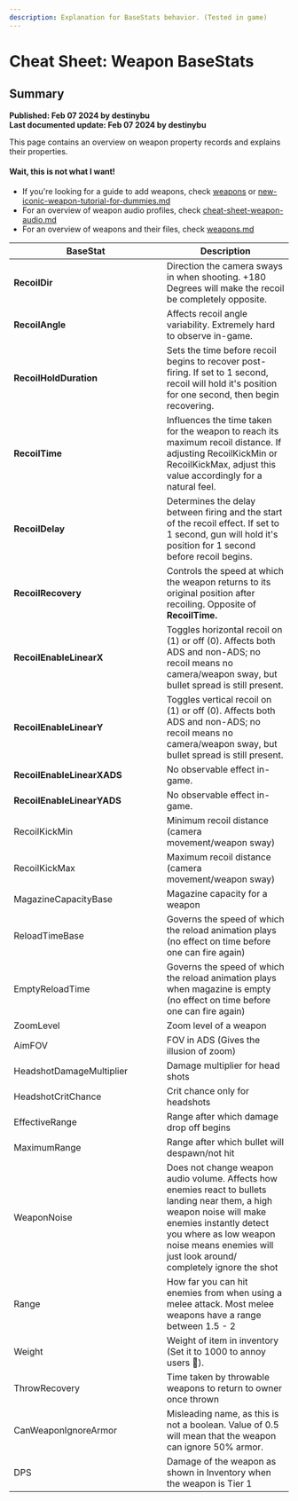 ```yaml
---
description: Explanation for BaseStats behavior. (Tested in game)
---
```


# Cheat Sheet: Weapon BaseStats

## Summary

&#x20;**Published: Feb 07 2024 by destinybu**\
**Last documented update: Feb 07 2024 by destinybu**

This page contains an overview on weapon property records and explains their properties.

#### Wait, this is not what I want!

* If you're looking for a guide to add weapons, check [weapons](../../../modding-guides/items-equipment/adding-new-items/weapons/ "mention") or  [new-iconic-weapon-tutorial-for-dummies.md](../../../modding-guides/items-equipment/adding-new-items/weapons/new-iconic-weapon-tutorial-for-dummies.md "mention")
* For an overview of weapon audio profiles, check [cheat-sheet-weapon-audio.md](../cheat-sheet-weapon-audio.md "mention")
* For an overview of weapons and their files, check [weapons.md](../../equipment/weapons.md "mention")

<table data-full-width="false"><thead><tr><th width="260">BaseStat</th><th>Description</th></tr></thead><tbody><tr><td><strong>RecoilDir</strong></td><td>Direction the camera sways in when shooting. +180 Degrees will make the recoil be completely opposite.</td></tr><tr><td><strong>RecoilAngle</strong></td><td>Affects recoil angle variability. Extremely hard to observe in-game.</td></tr><tr><td><strong>RecoilHoldDuration</strong></td><td>Sets the time before recoil begins to recover post-firing. If set to 1 second, recoil will hold it's position for one second, then begin recovering.</td></tr><tr><td><strong>RecoilTime</strong></td><td>Influences the time taken for the weapon to reach its maximum recoil distance. If adjusting RecoilKickMin or RecoilKickMax, adjust this value accordingly for a natural feel.</td></tr><tr><td><strong>RecoilDelay</strong></td><td>Determines the delay between firing and the start of the recoil effect. If set to 1 second, gun will hold it's position for 1 second before recoil begins.</td></tr><tr><td><strong>RecoilRecovery</strong></td><td>Controls the speed at which the weapon returns to its original position after recoiling. Opposite of <strong>RecoilTime.</strong></td></tr><tr><td><strong>RecoilEnableLinearX</strong></td><td>Toggles horizontal recoil on (1) or off (0). Affects both ADS and non-ADS; no recoil means no camera/weapon sway, but bullet spread is still present.</td></tr><tr><td><strong>RecoilEnableLinearY</strong></td><td>Toggles vertical recoil on (1) or off (0). Affects both ADS and non-ADS; no recoil means no camera/weapon sway, but bullet spread is still present.</td></tr><tr><td><strong>RecoilEnableLinearXADS</strong></td><td>No observable effect in-game.</td></tr><tr><td><strong>RecoilEnableLinearYADS</strong></td><td>No observable effect in-game.</td></tr><tr><td>RecoilKickMin</td><td>Minimum recoil distance (camera movement/weapon sway)</td></tr><tr><td>RecoilKickMax</td><td>Maximum recoil distance (camera movement/weapon sway)</td></tr><tr><td>MagazineCapacityBase</td><td>Magazine capacity for a weapon</td></tr><tr><td>ReloadTimeBase</td><td>Governs the speed of which the reload animation plays (no effect on time before one can fire again)</td></tr><tr><td>EmptyReloadTime</td><td>Governs the speed of which the reload animation plays when magazine is empty (no effect on time before one can fire again)</td></tr><tr><td>ZoomLevel</td><td>Zoom level of a weapon</td></tr><tr><td>AimFOV</td><td>FOV in ADS (Gives the illusion of zoom)</td></tr><tr><td>HeadshotDamageMultiplier</td><td>Damage multiplier for head shots</td></tr><tr><td>HeadshotCritChance</td><td>Crit chance only for headshots</td></tr><tr><td>EffectiveRange</td><td>Range after which damage drop off begins</td></tr><tr><td>MaximumRange</td><td>Range after which bullet will despawn/not hit</td></tr><tr><td>WeaponNoise</td><td>Does not change weapon audio volume. Affects how enemies react to bullets landing near them, a high weapon noise will make enemies instantly detect you where as low weapon noise means enemies will just look around/ completely ignore the shot</td></tr><tr><td>Range</td><td>How far you can hit enemies from when using a melee attack. Most melee weapons have a range between 1.5 - 2</td></tr><tr><td>Weight</td><td>Weight of item in inventory (Set it to 1000 to annoy users 🤣).</td></tr><tr><td>ThrowRecovery</td><td>Time taken by throwable weapons to return to owner once thrown</td></tr><tr><td>CanWeaponIgnoreArmor</td><td>Misleading name, as this is not a boolean. Value of 0.5 will mean that the weapon can ignore 50% armor.</td></tr><tr><td>DPS</td><td>Damage of the weapon as shown in Inventory when the weapon is Tier 1</td></tr></tbody></table>

